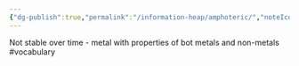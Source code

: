 ```yaml
---
{"dg-publish":true,"permalink":"/information-heap/amphoteric/","noteIcon":"","created":"2025-01-08T13:49:33.170-06:00"}
---
```


Not stable over time - metal with properties of bot metals and non-metals 
#vocabulary